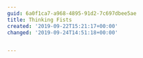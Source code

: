 ```yaml
---
guid: 6a0f1ca7-a968-4895-91d2-7c697dbee5ae
title: Thinking Fists
created: '2019-09-22T15:21:17+00:00'
changed: '2019-09-24T14:51:18+00:00'


---
```


